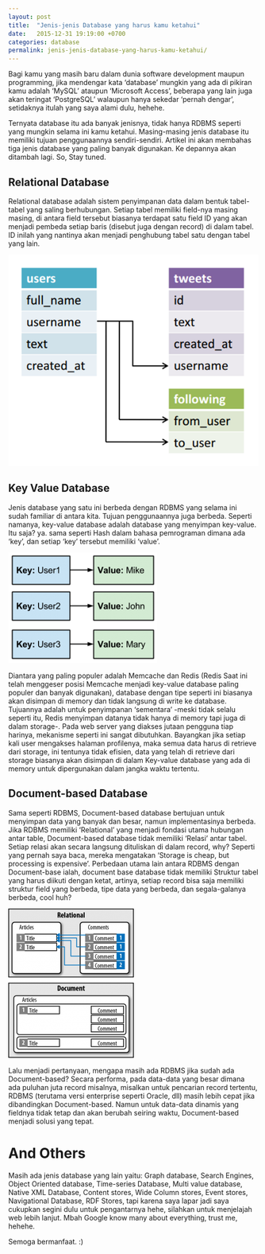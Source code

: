 ```yaml
---
layout: post
title:  "Jenis-jenis Database yang harus kamu ketahui"
date:   2015-12-31 19:19:00 +0700
categories: database
permalink: jenis-jenis-database-yang-harus-kamu-ketahui/
---
```


Bagi kamu yang masih baru dalam dunia software development maupun programming, jika mendengar kata ‘database’ mungkin yang ada di pikiran kamu adalah ‘MySQL’ ataupun ‘Microsoft Access’, beberapa yang lain juga akan teringat ‘PostgreSQL’ walaupun hanya sekedar ‘pernah dengar’, setidaknya itulah yang saya alami dulu, hehehe.

Ternyata database itu ada banyak jenisnya, tidak hanya RDBMS seperti yang mungkin selama ini kamu ketahui. Masing-masing jenis database itu memiliki tujuan penggunaannya sendiri-sendiri. Artikel ini akan membahas tiga jenis database yang paling banyak digunakan. Ke depannya akan ditambah lagi. So, Stay tuned.

## Relational Database

Relational database adalah sistem penyimpanan data dalam bentuk tabel-tabel yang saling berhubungan. Setiap tabel memiliki field-nya masing masing, di antara field tersebut biasanya terdapat satu field ID yang akan menjadi pembeda setiap baris (disebut juga dengan record) di dalam tabel. ID inilah yang nantinya akan menjadi penghubung tabel satu dengan tabel yang lain.

![Relational Database](/images/relational-database.png)

## Key Value Database

Jenis database yang satu ini berbeda dengan RDBMS yang selama ini sudah familiar di antara kita. Tujuan penggunaannya juga berbeda. Seperti namanya, key-value database adalah database yang menyimpan key-value. Itu saja? ya. sama seperti Hash dalam bahasa pemrograman dimana ada ‘key’, dan setiap ‘key’ tersebut memiliki ‘value’.

![Relational Database](/images/key-value-database.png)

Diantara yang paling populer adalah Memcache dan Redis (Redis Saat ini telah menggeser posisi Memcache menjadi key-value database paling populer dan banyak digunakan), database dengan tipe seperti ini biasanya akan disimpan di memory dan tidak langsung di write ke database. Tujuannya adalah untuk penyimpanan ‘sementara’ -meski tidak selalu seperti itu, Redis menyimpan datanya tidak hanya di memory tapi juga di dalam storage-. Pada web server yang diakses jutaan pengguna tiap harinya, mekanisme seperti ini sangat dibutuhkan. Bayangkan jika setiap kali user mengakses halaman profilenya, maka semua data harus di retrieve dari storage, ini tentunya tidak efisien, data yang telah di retrieve dari storage biasanya akan disimpan di dalam Key-value database yang ada di memory untuk dipergunakan dalam jangka waktu tertentu.

## Document-based Database

Sama seperti RDBMS, Document-based database bertujuan untuk menyimpan data yang banyak dan besar, namun implementasinya berbeda. Jika RDBMS memiliki ‘Relational’ yang menjadi fondasi utama hubungan antar table, Document-based database tidak memiliki ‘Relasi’ antar tabel. Setiap relasi akan secara langsung dituliskan di dalam record, why? Seperti yang pernah saya baca, mereka mengatakan ‘Storage is cheap, but processing is expensive’. Perbedaan utama lain antara RDBMS dengan Document-base ialah, document base database tidak memiliki Struktur tabel yang harus diikuti dengan ketat, artinya, setiap record bisa saja memiliki struktur field yang berbeda, tipe data yang berbeda, dan segala-galanya berbeda, cool huh?

![Document Based Database](/images/document-base-database.png)

Lalu menjadi pertanyaan, mengapa masih ada RDBMS jika sudah ada Document-based? Secara performa, pada data-data yang besar dimana ada puluhan juta record misalnya, misalkan untuk pencarian record tertentu, RDBMS (terutama versi enterprise seperti Oracle, dll) masih lebih cepat jika dibandingkan Document-based. Namun untuk data-data dinamis yang fieldnya tidak tetap dan akan berubah seiring waktu, Document-based menjadi solusi yang tepat.

# And Others

Masih ada jenis database yang lain yaitu: Graph database, Search Engines, Object Oriented database, Time-series Database, Multi value database, Native XML Database, Content stores, Wide Column stores, Event stores, Navigational Database, RDF Stores, tapi karena saya lapar jadi saya cukupkan segini dulu untuk pengantarnya hehe, silahkan untuk menjelajah web lebih lanjut. Mbah Google know many about everything, trust me, hehehe.

Semoga bermanfaat. :)
